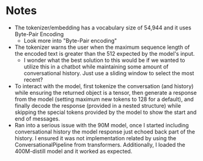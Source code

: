 # Notes

- The tokenizer/embedding has a vocabulary size of 54,944 and it uses Byte-Pair Encoding
    - Look more into "Byte-Pair encoding"
- The tokenizer warns the user when the maximum sequence length of the encoded text is greater than the 512 expected by the model's input.
    - I wonder what the best solution to this would be if we wanted to utilize this in a chatbot while maintaining some amount of conversational history.
Just use a sliding window to select the most recent?
- To interact with the model,
first tokenize the conversation (and history) while ensuring the returned object is a tensor,
then generate a response from the model (setting maximum new tokens to 128 for a default),
and finally decode the response (provided in a nested structure) while skipping the special tokens provided by the model to show the start and end of messages.
- Ran into a serious issue with the 90M model,
once I started including conversational history the model response just echoed back part of the history.
I ensured it was not implementation related by using the ConversationalPipeline from transformers.
Additionally,
I loaded the 400M-distill model and it worked as expected.
